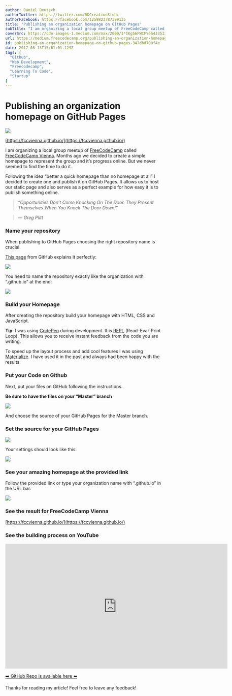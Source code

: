 ```yaml
---
author: Daniel Deutsch
authorTwitter: https://twitter.com/DDCreationStudi
authorFacebook: https://facebook.com/1259823787399135
title: "Publishing an organization homepage on GitHub Pages"
subTitle: "I am organizing a local group meetup of FreeCodeCamp called FreeCodeCamp Vienna. Months ago we decided to create a simple homepage to rep..."
coverSrc: https://cdn-images-1.medium.com/max/2000/1*IKg56FWCFYeh4J35I3VK5g.png
url: https://medium.freecodecamp.org/publishing-an-organization-homepage-on-github-pages-347dbd700f4e
id: publishing-an-organization-homepage-on-github-pages-347dbd700f4e
date: 2017-08-13T15:01:01.129Z
tags: [
  "Github",
  "Web Development",
  "Freecodecamp",
  "Learning To Code",
  "Startup"
]
---
```

# Publishing an organization homepage on GitHub Pages







![](https://cdn-images-1.medium.com/max/2000/1*IKg56FWCFYeh4J35I3VK5g.png)

[https://fccvienna.github.io/](https://fccvienna.github.io/)







I am organizing a local group meetup of [FreeCodeCamp](https://www.freecodecamp.org/) called [FreeCodeCamp Vienna](https://www.meetup.com/Free-Code-Camp-Vienna/). Months ago we decided to create a simple homepage to represent the group and it’s progress online. But we never seemed to find the time to do it.

Following the idea “better a quick homepage than no homepage at all” I decided to create one and publish it on GitHub Pages. It allows us to host our static page and also serves as a perfect example for how easy it is to publish something online.

> _“Opportunities Don’t Come Knocking On The Door. They Present Themselves When You Knock The Door Down!”_

> _— Greg Plitt_

### Name your repository

When publishing to GitHub Pages choosing the right repository name is crucial.

[This page](https://help.github.com/articles/user-organization-and-project-pages/) from GitHub explains it perfectly:



![](https://cdn-images-1.medium.com/max/1600/0*SQGwUsaVQJz118zd.png)



You need to name the repository exactly like the organization with “.github.io” at the end:



![](https://cdn-images-1.medium.com/max/1600/0*z1Hfc5CZI1Qk11sq.)



### Build your Homepage

After creating the repository build your homepage with HTML, CSS and JavaScript.

**Tip**: I was using [CodePen](https://codepen.io/ddcreationstudios/pen/yogdXX) during development. It is [REPL](https://stackoverflow.com/questions/13603021/what-is-a-repl-in-javascript) (Read–Eval–Print Loop). This allows you to receive instant feedback from the code you are writing.

To speed up the layout process and add cool features I was using [Materialize](http://materializecss.com/getting-started.html). I have used it in the past and always had been happy with the results.

### Put your Code on Github

Next, put your files on GitHub following the instructions.

**Be sure to have the files on your “Master” branch**



![](https://cdn-images-1.medium.com/max/1600/0*BkJCyYBXyjXMyHg7.png)



And choose the source of your GitHub Pages for the Master branch.

### Set the source for your GitHub Pages



![](https://cdn-images-1.medium.com/max/1600/0*-mcAUPvtMdYr-U-R.)



Your settings should look like this:



![](https://cdn-images-1.medium.com/max/1600/0*V7iEy5dAOzU-FhOW.png)



### See your amazing homepage at the provided link

Follow the provided link or type your organization name with “.github.io” in the URL bar.



![](https://cdn-images-1.medium.com/max/1600/0*H907EsplDzoha7kg.)



### See the result for FreeCodeCamp Vienna

[https://fccvienna.github.io/](https://fccvienna.github.io/)

### See the building process on YouTube





<iframe data-width="854" data-height="480" width="700" height="393" src="https://medium.freecodecamp.org/media/012cc6a32edb902bf83f61bfc09f306c?postId=347dbd700f4e" data-media-id="012cc6a32edb902bf83f61bfc09f306c" data-thumbnail="https://i.embed.ly/1/image?url=https%3A%2F%2Fi.ytimg.com%2Fvi%2FXN7JPZiKJ1U%2Fhqdefault.jpg&amp;key=a19fcc184b9711e1b4764040d3dc5c07" allowfullscreen="" frameborder="0"></iframe>





[➡️ GitHub Repo is available here ⬅️](https://github.com/DDCreationStudios/fccvienna.github.io)

Thanks for reading my article! Feel free to leave any feedback!








